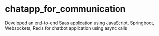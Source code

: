 # chatapp_for_communication
Developed an end-to-end Saas application using JavaScript, Springboot, Websockets, Redis for chatbot application using async calls

